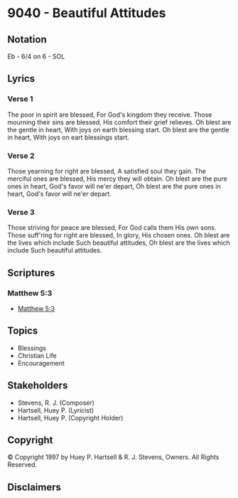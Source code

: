 # 9040 - Beautiful Attitudes

## Notation

Eb - 6/4 on 6 - SOL

## Lyrics

### Verse 1

The poor in spirit are blessed, For God's kingdom they receive. Those mourning their sins are blessed, His comfort their grief relieves. Oh blest are the gentle in heart, With joys on earth blessing start. Oh blest are the gentle in heart, With joys on eart blessings start.

### Verse 2

Those yearning for right are blessed, A satisfied soul they gain. The merciful ones are blessed, His mercy they will obtain. Oh blest are the pure ones in heart, God's favor will ne'er depart, Oh blest are the pure ones in heart, God's favor will ne'er depart.

### Verse 3

Those striving for peace are blessed, For God calls them His own sons. Those suff'ring for right are blessed, In glory, His chosen ones. Oh blest are the lives which include Such beautiful attitudes, Oh blest are the lives which include Such beautiful attitudes.


## Scriptures

### Matthew 5:3

- [Matthew 5:3](https://www.biblegateway.com/passage/?search=Matthew%205%3A3)


## Topics

- Blessings
- Christian Life
- Encouragement

## Stakeholders

- Stevens, R. J. (Composer)
- Hartsell, Huey P. (Lyricist)
- Hartsell, Huey P. (Copyright Holder)

## Copyright

© Copyright 1997 by Huey P. Hartsell & R. J. Stevens, Owners. All Rights Reserved.


## Disclaimers



